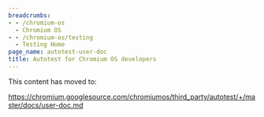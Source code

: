 ```yaml
---
breadcrumbs:
- - /chromium-os
  - Chromium OS
- - /chromium-os/testing
  - Testing Home
page_name: autotest-user-doc
title: Autotest for Chromium OS developers
---
```


This content has moved to:

<https://chromium.googlesource.com/chromiumos/third_party/autotest/+/master/docs/user-doc.md>